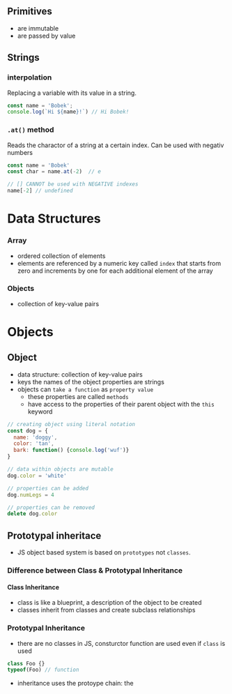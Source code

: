 ## Primitives
- are immutable
- are passed by value


## Strings

###  interpolation
Replacing a variable with its value in a string.
```javascript
const name = 'Bobek';
console.log(`Hi ${name}!`) // Hi Bobek!
```

### `.at()` method
Reads the charactor of a string at a certain index. Can be used with negativ numbers
```js
const name = 'Bobek'
const char = name.at(-2)  // e

// [] CANNOT be used with NEGATIVE indexes
name[-2] // undefined
```

# Data Structures
### Array
- ordered collection of elements
- elements are referenced by a numeric key called `index` that starts from zero and increments by one for each additional element of the array

### Objects
- collection of key-value pairs

# Objects
## Object
- data structure: collection of key-value pairs
- keys the names of the object properties are strings
- objects can `take a function` as `property value`
  - these properties are called `methods`
  - have access to the properties of their parent object with the `this` keyword  
```js
// creating object using literal notation
const dog = {
  name: 'doggy',
  color: 'tan',
  bark: function() {console.log('wuf')}
}

// data within objects are mutable
dog.color = 'white'

// properties can be added
dog.numLegs = 4

// properties can be removed
delete dog.color


```

## Prototypal inheritace
- JS object based system is based on `prototypes` not `classes`.
### Difference between Class & Prototypal Inheritance
#### Class Inheritance
- class is like a blueprint, a description of the object to be created
- classes inherit from classes and create subclass relationships

### Prototypal Inheritance
- there are no classes in JS, consturctor function are used even if `class` is used
```js
class Foo {}
typeof(Foo) // function
```
- inheritance uses the protoype chain: the 
